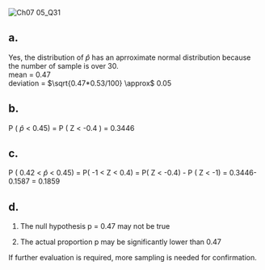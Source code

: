 
![Ch07 05_Q31](https://github.com/user-attachments/assets/3907e0be-dde4-4aa4-b4fa-33c362bd1165)

## a.

Yes, the distribution of $\hat{p}$ has an aprroximate normal distribution because the number of sample is over 30.  
mean = 0.47  
deviation = $\sqrt{0.47*0.53/100} \approx$  0.05

## b.

P ( $\hat{p}$ < 0.45) = P ( Z < -0.4 ) = 0.3446

## c.

P ( 0.42 < $\hat{p}$ < 0.45) = P( -1 < Z < 0.4) = P( Z < -0.4) - P ( Z < -1) = 0.3446-0.1587 = 0.1859

## d.

1. The null hypothesis p = 0.47 may not be true

2. The actual proportion p may be significantly lower than 0.47

If further evaluation is required, more sampling is needed for confirmation.

